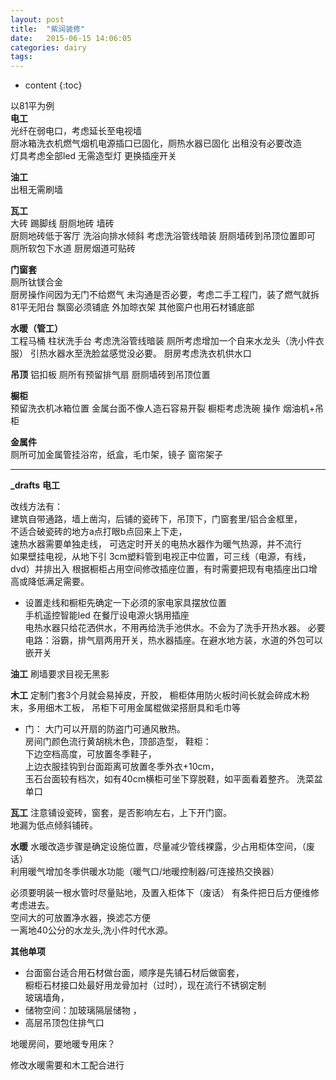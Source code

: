 ```yaml
---
layout: post
title:  "紫润装修"
date:   2015-06-15 14:06:05
categories: dairy
tags:
---
```


* content
{:toc}

以81平为例  
__电工__  
光纤在弱电口，考虑延长至电视墙   
厨冰箱洗衣机燃气烟机电源插口已固化，厕热水器已固化 出租没有必要改造  
灯具考虑全部led 无需造型灯  更换插座开关  

__油工__  
出租无需刷墙  




__瓦工__  
大砖 踢脚线 厨厕地砖 墙砖   
厨厕地砖低于客厅 洗浴向排水倾斜 考虑洗浴管线暗装   厨厕墙砖到吊顶位置即可  
厕所软包下水道  厨房烟道可贴砖  

__门窗套__  
厕所钛镁合金  
 厨房操作间因为无门不给燃气 未沟通是否必要，考虑二手工程门，装了燃气就拆   
81平无阳台 飘窗必须铺底 外加晾衣架  其他窗户也用石材铺底部  

__水暖（管工）__   
工程马桶 柱状洗手台 考虑洗浴管线暗装 厕所考虑增加一个自来水龙头（洗小件衣服） 引热水器水至洗脸盆感觉没必要。  厨房考虑洗衣机供水口     

**吊顶**
铝扣板  厕所有预留排气扇  厨厕墙砖到吊顶位置  

__橱柜__  
预留洗衣机冰箱位置  金属台面不像人造石容易开裂 橱柜考虑洗碗 操作 烟油机+吊柜

__金属件__  
厕所可加金属管挂浴帘，纸盒，毛巾架，镜子 窗帘架子

---
**_drafts**
**电工**

改线方法有：  
建筑自带通路，墙上凿沟，后铺的瓷砖下，吊顶下，门窗套里/铝合金框里，  
不适合破瓷砖的地方a点打眼b点回来上下走，  
速热水器需要单独走线，
可选定时开关的电热水器作为暖气热源，并不流行   
如果壁挂电视，从地下引 3cm塑料管到电视正中位置，可三线（电源，有线，dvd）并排出入
根据橱柜占用空间修改插座位置，有时需要把现有电插座出口增高或降低满足需要。
- 设置走线和橱柜先确定一下必须的家电家具摆放位置   
手机遥控智能led
在餐厅设电源火锅用插座  
电热水器只给花洒供水，不用再给洗手池供水。不会为了洗手开热水器。
必要电路：浴霸，排气扇两用开关，热水器插座。在避水地方装，水道的外包可以嵌开关


**油工**
刷墙要求目视无黑影

**木工**
定制门套3个月就会易掉皮，开胶，
橱柜体用防火板时间长就会碎成木粉末，多用细木工板，
吊柜下可用金属棍做梁搭厨具和毛巾等
- 门：
大门可以开扇的防盗门可通风散热。  
房间门颜色流行黄胡桃木色，顶部造型，
  鞋柜：  
下边空档高度，可放置冬季鞋子，   
上边衣服挂钩到台面距离可放置冬季外衣+10cm，  
玉石台面较有档次，如有40cm横柜可坐下穿脱鞋，如平面看着整齐。
洗菜盆单口

**瓦工**
注意铺设瓷砖，窗套，是否影响左右，上下开门窗。  
地漏为低点倾斜铺砖。  

**水暖**
水暖改造步骤是确定设施位置，尽量减少管线裸露，少占用柜体空间，（废话）  
利用暖气增加冬季供暖水功能（暖气口/地暖控制器/可连接热交换器）  

必须要明装一根水管时尽量贴地，及置入柜体下（废话）
有条件把日后方便维修考虑进去。  
空间大的可放置净水器，换滤芯方便  
一离地40公分的水龙头,洗小件时代水源。

**其他单项**
 - 台面窗台适合用石材做台面，顺序是先铺石材后做窗套，  
橱柜石材接口处最好用龙骨加衬（过时），现在流行不锈钢定制  
玻璃墙角，
- 储物空间：加玻璃隔层储物 ，
- 高层吊顶包住排气口

地暖房间，要地暖专用床？

修改水暖需要和木工配合进行  
